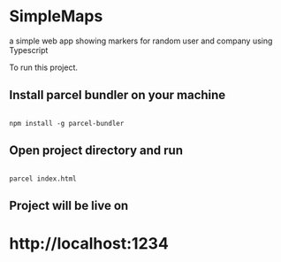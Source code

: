 # SimpleMaps
a simple web app showing markers for random user and company using Typescript

To run this project.

## Install parcel bundler on your machine
```

npm install -g parcel-bundler
```
## Open project directory and run

```

parcel index.html
```

## Project will be live on

# http://localhost:1234
